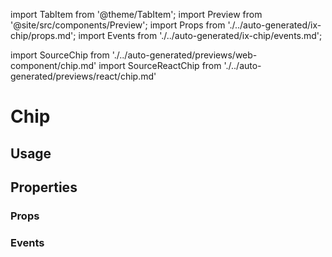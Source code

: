 import TabItem from '@theme/TabItem';
import Preview from '@site/src/components/Preview';
import Props from './../auto-generated/ix-chip/props.md';
import Events from './../auto-generated/ix-chip/events.md';

import SourceChip from './../auto-generated/previews/web-component/chip.md'
import SourceReactChip from './../auto-generated/previews/react/chip.md'

# Chip

## Usage

<Preview name="chip" height="25rem">
  <TabItem value="javascript">
    <SourceChip />
  </TabItem>
  <TabItem value="react">
    <SourceReactChip />
  </TabItem>
</Preview>

## Properties

### Props

<Props />

### Events

<Events />
